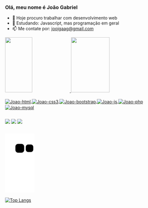 ### Olá, meu nome é João Gabriel

- 🔭 Hoje procuro trabalhar com desenvolvimento web
- 🌱 Estudando: Javascript, mas programação em geral
- 📫 Me contate por: joojgaag@gmail.com

<div align="left">
  <a href="https://github.com/JoaoGabrielRLP">
  <img height="180em" width="42%" src="https://github-readme-stats.vercel.app/api/?username=JoaoGabrielRLP&show_icons=true&theme=great-gatsby&include_all_commits=true&count_private=true"/>
  <img height="180em" width="50%" src="https://github-readme-stats.vercel.app/api/top-langs/?username=JoaoGabrielRLP&layout=compact&langs_count=10&theme=great-gatsby&include_all_commits=true"/>
</div>

<div style="display: inline_block"><br>
    <img align="center" alt="Joao-html" height="60" width="70" src="https://cdn.jsdelivr.net/gh/devicons/devicon/icons/html5/html5-original.svg" />
    <img align="center" alt="Joao-css3" height="60" width="70" src="https://cdn.jsdelivr.net/gh/devicons/devicon/icons/css3/css3-original.svg" />
    <img align="center" alt="Joao-bootstrap" height="60" width="70" src="https://cdn.jsdelivr.net/gh/devicons/devicon/icons/bootstrap/bootstrap-original.svg" />
    <img align="center" alt="Joao-js" height="60" width="70" src="https://cdn.jsdelivr.net/gh/devicons/devicon/icons/javascript/javascript-original.svg" />
    <img align="center" alt="Joao-php" height="60" width="70" src="https://cdn.jsdelivr.net/gh/devicons/devicon/icons/php/php-plain.svg"/>
    <img align="center" alt="Joao-mysql" height="60" width="70" src="https://cdn.jsdelivr.net/gh/devicons/devicon/icons/mysql/mysql-original-wordmark.svg" />
</div>
  
  ##
  
<div>
  <a href="https://wa.me/5551997061518" target="_blank"> <img src="https://img.shields.io/badge/WhatsApp-25D366?style=for-the-badge&logo=whatsapp&logoColor=white"></a>
  <a href="mailto:joojgaag@gmail.com" target="_blank"> <img src="https://img.shields.io/badge/Gmail-D14836?style=for-the-badge&logo=gmail&logoColor=white"></a>
  <a href="https://www.linkedin.com/in/joao-gabriel-4348011a9" target="_blank"> <img src="https://img.shields.io/badge/LinkedIn-0077B5?style=for-the-badge&logo=linkedin&logoColor=white"></a>
</div>  

  ##
  
   ![Snake animation](https://github.com/JoaoGabrielRLP/JoaoGabrielRLP/blob/output/github-contribution-grid-snake.svg)
  
  [![Top Langs](https://github-readme-stats.vercel.app/api/top-langs/?username=JoaoGabrielRLP&langs_count=8)](https://github.com/anuraghazra/github-readme-stats)
